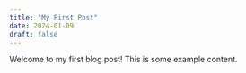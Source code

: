 ```yaml
---
title: "My First Post"
date: 2024-01-09
draft: false
---
```


Welcome to my first blog post! This is some example content.
